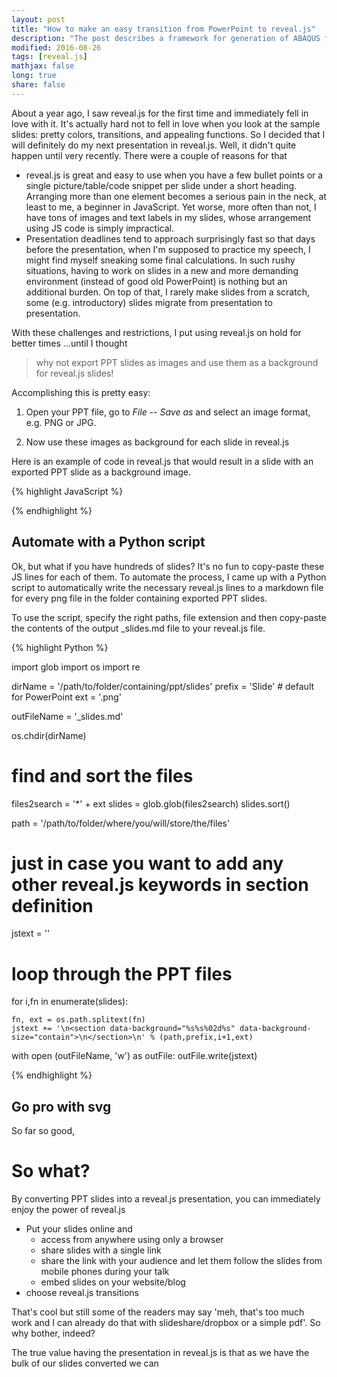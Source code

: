 ```yaml
---
layout: post
title: "How to make an easy transition from PowerPoint to reveal.js"
description: "The post describes a framework for generation of ABAQUS finite element mesh from experimental EBSD maps using MTEX toolbox in MATLAB."
modified: 2016-08-26
tags: [reveal.js]
mathjax: false
long: true
share: false
---
```


About a year ago, I saw reveal.js for the first time and immediately fell in love with it. It's actually hard not to fell in love when you look at the sample slides: pretty colors, transitions, and appealing functions. So I decided that I will definitely do my next presentation in reveal.js. Well, it didn't quite happen until very recently. There were a couple of reasons for that

- reveal.js is great and easy to use when you have a few bullet points or a single picture/table/code snippet per slide under a short heading. Arranging more than one element becomes a serious pain in the neck, at least to me, a beginner in JavaScript.  Yet worse, more often than not,  I have tons of images and text labels in my slides, whose arrangement using JS code is simply impractical.
- Presentation deadlines tend to approach surprisingly fast so that days before the presentation, when I'm supposed to practice my speech, I might find myself sneaking some final calculations. In such rushy situations, having to work on slides in a new and more demanding environment (instead of good old PowerPoint) is nothing but an additional burden. On top of that, I rarely make slides from a scratch, some (e.g. introductory) slides migrate from presentation to presentation.

With these challenges and restrictions, I put using reveal.js on hold for better times ...until I thought

> why not export PPT slides as images and use them as a background for reveal.js slides!

Accomplishing this is pretty easy:

1. Open your PPT file, go to *File* -- *Save as* and select an image format, e.g. PNG or JPG.

2. Now use these images as background for each slide in reveal.js

Here is an example of code in reveal.js that would result in a slide with an exported PPT slide as a background image.

{% highlight JavaScript %}
<section data-background="path/to/slides/Slide01.png" data-background-size="contain">
</section>
{% endhighlight %}

## Automate with a Python script

Ok, but what if you have hundreds of slides? It's no fun to copy-paste these JS lines for each of them. To automate the process, I came up with a Python script to automatically write the necessary reveal.js lines to a markdown file for every png file in the folder containing exported PPT slides.

To use the script, specify the right paths, file extension and then copy-paste the contents of the output _slides.md file to your reveal.js file.

{% highlight Python %}

import glob
import os
import re

dirName = '/path/to/folder/containing/ppt/slides'
prefix = 'Slide' # default for PowerPoint
ext = '.png'

outFileName = '_slides.md'

os.chdir(dirName)

# find and sort the files
files2search = '*' + ext
slides = glob.glob(files2search)
slides.sort()

path = '/path/to/folder/where/you/will/store/the/files'

# just in case you want to add any other reveal.js keywords in section definition
jstext = ''

# loop through the PPT files
for i,fn in enumerate(slides):

    fn, ext = os.path.splitext(fn)
    jstext += '\n<section data-background="%s%s%02d%s" data-background-size="contain">\n</section>\n' % (path,prefix,i+1,ext)

with open (outFileName, 'w') as outFile:
    outFile.write(jstext)

{% endhighlight %}

## Go pro with svg

So far so good,

# So what?

By converting PPT slides into a reveal.js presentation, you can immediately enjoy the power of reveal.js

- Put your slides online and
  - access from anywhere using only a browser
  - share slides with a single link
  - share the link with your audience and let them follow the slides from mobile phones during your talk
  - embed slides on your website/blog
- choose reveal.js transitions

That's cool but still some of the readers may say 'meh, that's too much work and I can already do that with slideshare/dropbox or a simple pdf'. So why bother, indeed?

The true value having the presentation in reveal.js is that as we have the bulk of our slides converted we can
